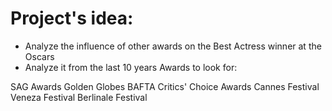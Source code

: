 # Project's idea:

- Analyze the influence of other awards on the Best Actress  winner at the Oscars 
- Analyze it from the last 10 years
Awards to look for:

SAG Awards
Golden Globes
BAFTA
Critics' Choice Awards
Cannes Festival
Veneza Festival
Berlinale Festival
